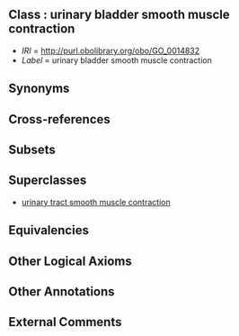 
## Class : urinary bladder smooth muscle contraction

 * *IRI* = http://purl.obolibrary.org/obo/GO_0014832
 * *Label* = urinary bladder smooth muscle contraction

## Synonyms


## Cross-references


## Subsets


## Superclasses

 * [urinary tract smooth muscle contraction](../../GO/48/GO_0014848.md)

## Equivalencies


## Other Logical Axioms


## Other Annotations


## External Comments

